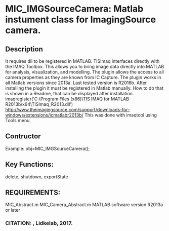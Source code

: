 # MIC_IMGSourceCamera: Matlab instument class for ImagingSource camera.
## Description
It requires dll to be registered in MATLAB.
TISImaq interfaces directly with the IMAQ Toolbox. This allows you to
bring image data directly into MATLAB for analysis, visualization,
and modelling.
The plugin allows the access to all camera properties as they are
known from IC Capture. The plugin works in all Matlab versions
since 2013a. Last tested version is R2016b.
After installing the plugin it must be registered in Matlab manually.
How to do that is shown in a Readme, that can be displayed after
installation.
imaqregister('C:\Program Files (x86)\TIS IMAQ for MATLAB R2013b\x64\TISImaq_R2013.dll')
http://www.theimagingsource.com/support/downloads-for-windows/extensions/icmatlabr2013b/
This was done with imaqtool using Tools menu.
## Contructor
Example: obj=MIC_IMGSourceCamera();
## Key Functions:
delete, shutdown, exportState
## REQUIREMENTS:
MIC_Abstract.m
MIC_Camera_Abstract.m
MATLAB software version R2013a or later
### CITATION: , Lidkelab, 2017.
